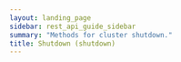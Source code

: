 ```yaml
---
layout: landing_page
sidebar: rest_api_guide_sidebar
summary: "Methods for cluster shutdown."
title: Shutdown (shutdown)
---
```

